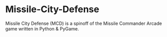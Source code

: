 # Missile-City-Defense
Missile City Defense (MCD) is a spinoff of the Missile Commander Arcade game written in Python &amp; PyGame.
